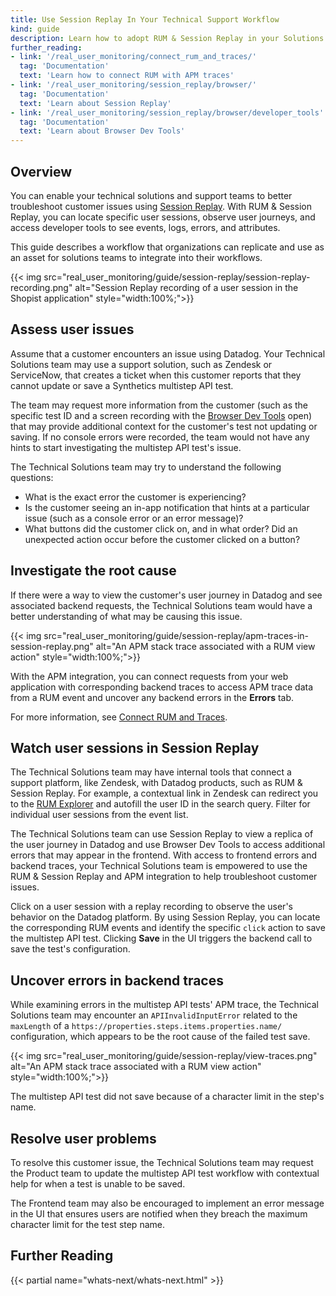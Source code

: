 ```yaml
---
title: Use Session Replay In Your Technical Support Workflow
kind: guide
description: Learn how to adopt RUM & Session Replay in your Solutions or Support organization. 
further_reading:
- link: '/real_user_monitoring/connect_rum_and_traces/'
  tag: 'Documentation'
  text: 'Learn how to connect RUM with APM traces'
- link: '/real_user_monitoring/session_replay/browser/'
  tag: 'Documentation'
  text: 'Learn about Session Replay'
- link: '/real_user_monitoring/session_replay/browser/developer_tools'
  tag: 'Documentation'
  text: 'Learn about Browser Dev Tools'
---
```


## Overview

You can enable your technical solutions and support teams to better troubleshoot customer issues using [Session Replay][1]. With RUM & Session Replay, you can locate specific user sessions, observe user journeys, and access developer tools to see events, logs, errors, and attributes. 

This guide describes a workflow that organizations can replicate and use as an asset for solutions teams to integrate into their workflows.

{{< img src="real_user_monitoring/guide/session-replay/session-replay-recording.png" alt="Session Replay recording of a user session in the Shopist application" style="width:100%;">}}

## Assess user issues

Assume that a customer encounters an issue using Datadog. Your Technical Solutions team may use a support solution, such as Zendesk or ServiceNow, that creates a ticket when this customer reports that they cannot update or save a Synthetics multistep API test. 

The team may request more information from the customer (such as the specific test ID and a screen recording with the [Browser Dev Tools][2] open) that may provide additional context for the customer's test not updating or saving. If no console errors were recorded, the team would not have any hints to start investigating the multistep API test's issue. 

The Technical Solutions team may try to understand the following questions:

- What is the exact error the customer is experiencing?
- Is the customer seeing an in-app notification that hints at a particular issue (such as a console error or an error message)?
- What buttons did the customer click on, and in what order? Did an unexpected action occur before the customer clicked on a button?

## Investigate the root cause

If there were a way to view the customer's user journey in Datadog and see associated backend requests, the Technical Solutions team would have a better understanding of what may be causing this issue.

{{< img src="real_user_monitoring/guide/session-replay/apm-traces-in-session-replay.png" alt="An APM stack trace associated with a RUM view action" style="width:100%;">}}

With the APM integration, you can connect requests from your web application with corresponding backend traces to access APM trace data from a RUM event and uncover any backend errors in the **Errors** tab. 

For more information, see [Connect RUM and Traces][3].

## Watch user sessions in Session Replay

The Technical Solutions team may have internal tools that connect a support platform, like Zendesk, with Datadog products, such as RUM & Session Replay. For example, a contextual link in Zendesk can redirect you to the [RUM Explorer][4] and autofill the user ID in the search query. Filter for individual user sessions from the event list.

The Technical Solutions team can use Session Replay to view a replica of the user journey in Datadog and use Browser Dev Tools to access additional errors that may appear in the frontend. With access to frontend errors and backend traces, your Technical Solutions team is empowered to use the RUM & Session Replay and APM integration to help troubleshoot customer issues.

Click on a user session with a replay recording to observe the user's behavior on the Datadog platform. By using Session Replay, you can locate the corresponding RUM events and identify the specific `click` action to save the multistep API test. Clicking **Save** in the UI triggers the backend call to save the test's configuration.

## Uncover errors in backend traces

While examining errors in the multistep API tests' APM trace, the Technical Solutions team may encounter an `APIInvalidInputError` related to the `maxLength` of a `​​https://properties.steps.items.properties.name/` configuration, which appears to be the root cause of the failed test save. 

{{< img src="real_user_monitoring/guide/session-replay/view-traces.png" alt="An APM stack trace associated with a RUM view action" style="width:100%;">}}

The multistep API test did not save because of a character limit in the step's name. 

## Resolve user problems

To resolve this customer issue, the Technical Solutions team may request the Product team to update the multistep API test workflow with contextual help for when a test is unable to be saved. 

The Frontend team may also be encouraged to implement an error message in the UI that ensures users are notified when they breach the maximum character limit for the test step name.

## Further Reading

{{< partial name="whats-next/whats-next.html" >}}

[1]: /real_user_monitoring/session_replay/browser/
[2]: /real_user_monitoring/session_replay/browser/developer_tools/
[3]: /real_user_monitoring/connect_rum_and_traces
[4]: https://app.datadoghq.com/rum/explorer
